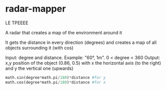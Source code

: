 # radar-mapper
LE TPEEEE

A radar that creates a map of the environment around it

It gets the distance in every direction (degrees) and creates a map of all objects surrounding it (with cos)

Input: degree and distance. Example: "60°, 1m". 0 < degree < 360
Output: x,y position of the object (0.86, 0.5) with x the horizontal axis (to the right) and y the vertical one (upwards)

```python
math.sin(degree*math.pi/180)*distance #for y
math.cos(degree*math.pi/180)*distance #for x
```
